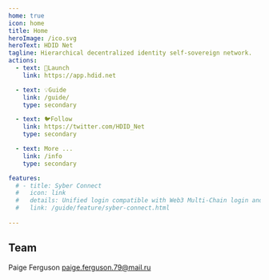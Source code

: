 ```yaml
---
home: true
icon: home
title: Home
heroImage: /ico.svg
heroText: HDID Net
tagline: Hierarchical decentralized identity self-sovereign network.
actions:
  - text: 🚀Launch
    link: https://app.hdid.net

  - text: 💡Guide
    link: /guide/
    type: secondary

  - text: 🐦Follow
    link: https://twitter.com/HDID_Net
    type: secondary 

  - text: More ...
    link: /info
    type: secondary 

features:
  # - title: Syber Connect
  #   icon: link
  #   details: Unified login compatible with Web3 Multi-Chain login and web2 OpenID login. 
  #   link: /guide/feature/syber-connect.html
 
---  
```


## Team
Paige Ferguson <paige.ferguson.79@mail.ru>